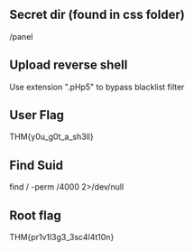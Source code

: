 ## Secret dir (found in css folder)
/panel

## Upload reverse shell
Use extension ".pHp5" to bypass blacklist filter

## User Flag
THM{y0u_g0t_a_sh3ll}

## Find Suid
find / -perm /4000 2>/dev/null

## Root flag
THM{pr1v1l3g3_3sc4l4t10n}